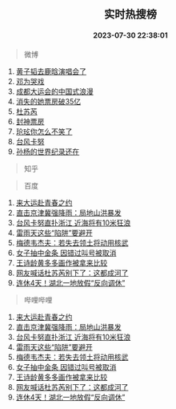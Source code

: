 <div align="center"><h2>实时热搜榜</h2><h4>2023-07-30 22:38:01</h4></div>

> 微博  

1. [黄子韬去鹿晗演唱会了](https://s.weibo.com/weibo?q=%23%E9%BB%84%E5%AD%90%E9%9F%AC%E5%8E%BB%E9%B9%BF%E6%99%97%E6%BC%94%E5%94%B1%E4%BC%9A%E4%BA%86%23&t=31&band_rank=1&Refer=top)<br />
2. [邓为哭戏](https://s.weibo.com/weibo?q=%E9%82%93%E4%B8%BA%E5%93%AD%E6%88%8F&t=31&band_rank=2&Refer=top)<br />
3. [成都大运会的中国式浪漫](https://s.weibo.com/weibo?q=%23%E6%88%90%E9%83%BD%E5%A4%A7%E8%BF%90%E4%BC%9A%E7%9A%84%E4%B8%AD%E5%9B%BD%E5%BC%8F%E6%B5%AA%E6%BC%AB%23&t=31&band_rank=3&Refer=top)<br />
4. [消失的她票房破35亿](https://s.weibo.com/weibo?q=%23%E6%B6%88%E5%A4%B1%E7%9A%84%E5%A5%B9%E7%A5%A8%E6%88%BF%E7%A0%B435%E4%BA%BF%23&t=31&band_rank=4&Refer=top)<br />
5. [杜苏芮](https://s.weibo.com/weibo?q=%E6%9D%9C%E8%8B%8F%E8%8A%AE&t=31&band_rank=5&Refer=top)<br />
6. [封神票房](https://s.weibo.com/weibo?q=%E5%B0%81%E7%A5%9E%E7%A5%A8%E6%88%BF&t=31&band_rank=6&Refer=top)<br />
7. [玱玹你怎么不笑了](https://s.weibo.com/weibo?q=%23%E7%8E%B1%E7%8E%B9%E4%BD%A0%E6%80%8E%E4%B9%88%E4%B8%8D%E7%AC%91%E4%BA%86%23&t=31&band_rank=7&Refer=top)<br />
8. [台风卡努](https://s.weibo.com/weibo?q=%E5%8F%B0%E9%A3%8E%E5%8D%A1%E5%8A%AA&t=31&band_rank=8&Refer=top)<br />
9. [孙杨的世界纪录还在](https://s.weibo.com/weibo?q=%E5%AD%99%E6%9D%A8%E7%9A%84%E4%B8%96%E7%95%8C%E7%BA%AA%E5%BD%95%E8%BF%98%E5%9C%A8&t=31&band_rank=9&Refer=top)<br />

> 知乎  


> 百度  

1. [来大运赴青春之约](https://www.baidu.com/s?wd=%E6%9D%A5%E5%A4%A7%E8%BF%90%E8%B5%B4%E9%9D%92%E6%98%A5%E4%B9%8B%E7%BA%A6&sa=fyb_news&rsv_dl=fyb_news)<br />
2. [直击京津冀强降雨：局地山洪暴发](https://www.baidu.com/s?wd=%E7%9B%B4%E5%87%BB%E4%BA%AC%E6%B4%A5%E5%86%80%E5%BC%BA%E9%99%8D%E9%9B%A8%EF%BC%9A%E5%B1%80%E5%9C%B0%E5%B1%B1%E6%B4%AA%E6%9A%B4%E5%8F%91&sa=fyb_news&rsv_dl=fyb_news)<br />
3. [台风卡努直扑浙江 近海将有10米狂浪](https://www.baidu.com/s?wd=%E5%8F%B0%E9%A3%8E%E5%8D%A1%E5%8A%AA%E7%9B%B4%E6%89%91%E6%B5%99%E6%B1%9F+%E8%BF%91%E6%B5%B7%E5%B0%86%E6%9C%8910%E7%B1%B3%E7%8B%82%E6%B5%AA&sa=fyb_news&rsv_dl=fyb_news)<br />
4. [雷雨天这些“陷阱”要避开](https://www.baidu.com/s?wd=%E9%9B%B7%E9%9B%A8%E5%A4%A9%E8%BF%99%E4%BA%9B%E2%80%9C%E9%99%B7%E9%98%B1%E2%80%9D%E8%A6%81%E9%81%BF%E5%BC%80&sa=fyb_news&rsv_dl=fyb_news)<br />
5. [梅德韦杰夫：若失去领土将动用核武](https://www.baidu.com/s?wd=%E6%A2%85%E5%BE%B7%E9%9F%A6%E6%9D%B0%E5%A4%AB%EF%BC%9A%E8%8B%A5%E5%A4%B1%E5%8E%BB%E9%A2%86%E5%9C%9F%E5%B0%86%E5%8A%A8%E7%94%A8%E6%A0%B8%E6%AD%A6&sa=fyb_news&rsv_dl=fyb_news)<br />
6. [女子抽中金条 因错过叫号被取消](https://www.baidu.com/s?wd=%E5%A5%B3%E5%AD%90%E6%8A%BD%E4%B8%AD%E9%87%91%E6%9D%A1+%E5%9B%A0%E9%94%99%E8%BF%87%E5%8F%AB%E5%8F%B7%E8%A2%AB%E5%8F%96%E6%B6%88&sa=fyb_news&rsv_dl=fyb_news)<br />
7. [王诗龄黄多多画作被拿来比较](https://www.baidu.com/s?wd=%E7%8E%8B%E8%AF%97%E9%BE%84%E9%BB%84%E5%A4%9A%E5%A4%9A%E7%94%BB%E4%BD%9C%E8%A2%AB%E6%8B%BF%E6%9D%A5%E6%AF%94%E8%BE%83&sa=fyb_news&rsv_dl=fyb_news)<br />
8. [网友喊话杜苏芮别下了：这都成河了](https://www.baidu.com/s?wd=%E7%BD%91%E5%8F%8B%E5%96%8A%E8%AF%9D%E6%9D%9C%E8%8B%8F%E8%8A%AE%E5%88%AB%E4%B8%8B%E4%BA%86%EF%BC%9A%E8%BF%99%E9%83%BD%E6%88%90%E6%B2%B3%E4%BA%86&sa=fyb_news&rsv_dl=fyb_news)<br />
9. [连休4天！湖北一地放假“反向调休”](https://www.baidu.com/s?wd=%E8%BF%9E%E4%BC%914%E5%A4%A9%EF%BC%81%E6%B9%96%E5%8C%97%E4%B8%80%E5%9C%B0%E6%94%BE%E5%81%87%E2%80%9C%E5%8F%8D%E5%90%91%E8%B0%83%E4%BC%91%E2%80%9D&sa=fyb_news&rsv_dl=fyb_news)<br />

> 哔哩哔哩  

1. [来大运赴青春之约](https://www.baidu.com/s?wd=%E6%9D%A5%E5%A4%A7%E8%BF%90%E8%B5%B4%E9%9D%92%E6%98%A5%E4%B9%8B%E7%BA%A6&sa=fyb_news&rsv_dl=fyb_news)<br />
2. [直击京津冀强降雨：局地山洪暴发](https://www.baidu.com/s?wd=%E7%9B%B4%E5%87%BB%E4%BA%AC%E6%B4%A5%E5%86%80%E5%BC%BA%E9%99%8D%E9%9B%A8%EF%BC%9A%E5%B1%80%E5%9C%B0%E5%B1%B1%E6%B4%AA%E6%9A%B4%E5%8F%91&sa=fyb_news&rsv_dl=fyb_news)<br />
3. [台风卡努直扑浙江 近海将有10米狂浪](https://www.baidu.com/s?wd=%E5%8F%B0%E9%A3%8E%E5%8D%A1%E5%8A%AA%E7%9B%B4%E6%89%91%E6%B5%99%E6%B1%9F+%E8%BF%91%E6%B5%B7%E5%B0%86%E6%9C%8910%E7%B1%B3%E7%8B%82%E6%B5%AA&sa=fyb_news&rsv_dl=fyb_news)<br />
4. [雷雨天这些“陷阱”要避开](https://www.baidu.com/s?wd=%E9%9B%B7%E9%9B%A8%E5%A4%A9%E8%BF%99%E4%BA%9B%E2%80%9C%E9%99%B7%E9%98%B1%E2%80%9D%E8%A6%81%E9%81%BF%E5%BC%80&sa=fyb_news&rsv_dl=fyb_news)<br />
5. [梅德韦杰夫：若失去领土将动用核武](https://www.baidu.com/s?wd=%E6%A2%85%E5%BE%B7%E9%9F%A6%E6%9D%B0%E5%A4%AB%EF%BC%9A%E8%8B%A5%E5%A4%B1%E5%8E%BB%E9%A2%86%E5%9C%9F%E5%B0%86%E5%8A%A8%E7%94%A8%E6%A0%B8%E6%AD%A6&sa=fyb_news&rsv_dl=fyb_news)<br />
6. [女子抽中金条 因错过叫号被取消](https://www.baidu.com/s?wd=%E5%A5%B3%E5%AD%90%E6%8A%BD%E4%B8%AD%E9%87%91%E6%9D%A1+%E5%9B%A0%E9%94%99%E8%BF%87%E5%8F%AB%E5%8F%B7%E8%A2%AB%E5%8F%96%E6%B6%88&sa=fyb_news&rsv_dl=fyb_news)<br />
7. [王诗龄黄多多画作被拿来比较](https://www.baidu.com/s?wd=%E7%8E%8B%E8%AF%97%E9%BE%84%E9%BB%84%E5%A4%9A%E5%A4%9A%E7%94%BB%E4%BD%9C%E8%A2%AB%E6%8B%BF%E6%9D%A5%E6%AF%94%E8%BE%83&sa=fyb_news&rsv_dl=fyb_news)<br />
8. [网友喊话杜苏芮别下了：这都成河了](https://www.baidu.com/s?wd=%E7%BD%91%E5%8F%8B%E5%96%8A%E8%AF%9D%E6%9D%9C%E8%8B%8F%E8%8A%AE%E5%88%AB%E4%B8%8B%E4%BA%86%EF%BC%9A%E8%BF%99%E9%83%BD%E6%88%90%E6%B2%B3%E4%BA%86&sa=fyb_news&rsv_dl=fyb_news)<br />
9. [连休4天！湖北一地放假“反向调休”](https://www.baidu.com/s?wd=%E8%BF%9E%E4%BC%914%E5%A4%A9%EF%BC%81%E6%B9%96%E5%8C%97%E4%B8%80%E5%9C%B0%E6%94%BE%E5%81%87%E2%80%9C%E5%8F%8D%E5%90%91%E8%B0%83%E4%BC%91%E2%80%9D&sa=fyb_news&rsv_dl=fyb_news)<br />
